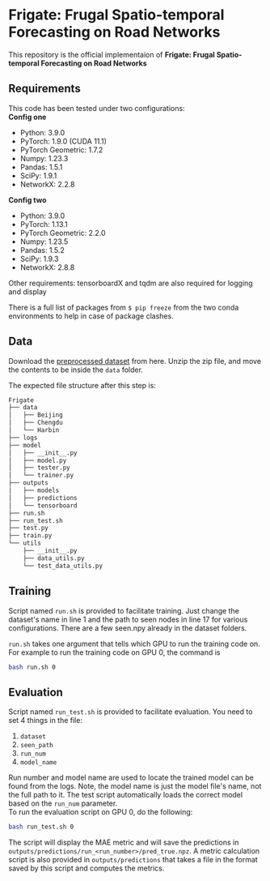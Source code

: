 # Frigate: Frugal Spatio-temporal Forecasting on Road Networks
This repository is the official implementaion of **Frigate: Frugal Spatio-temporal Forecasting on Road Networks**

## Requirements
This code has been tested under two configurations:  
**Config one**
- Python: 3.9.0
- PyTorch: 1.9.0 (CUDA 11.1)
- PyTorch Geometric: 1.7.2
- Numpy: 1.23.3
- Pandas: 1.5.1
- SciPy: 1.9.1
- NetworkX: 2.2.8

**Config two**
- Python: 3.9.0
- PyTorch: 1.13.1
- PyTorch Geometric: 2.2.0
- Numpy: 1.23.5
- Pandas: 1.5.2
- SciPy: 1.9.3
- NetworkX: 2.8.8

Other requirements: tensorboardX and tqdm are also required for logging and display

There is a full list of packages from ```$ pip freeze``` from the two conda environments to help in case of package clashes.

## Data
Download the [preprocessed dataset](https://drive.google.com/file/d/1l715iYVktwi8WFs_eOAvoVWS2pPzYiDJ/view?usp=share_link)
from here. Unzip the zip file, and move the contents to be inside the ```data``` folder.

The expected file structure after this step is:
```bash
Frigate
├── data
│   ├── Beijing
│   ├── Chengdu
│   └── Harbin
├── logs
├── model
│   ├── __init__.py
│   ├── model.py
│   ├── tester.py
│   └── trainer.py
├── outputs
│   ├── models
│   ├── predictions
│   └── tensorboard
├── run.sh
├── run_test.sh
├── test.py
├── train.py
└── utils
    ├── __init__.py
    ├── data_utils.py
    └── test_data_utils.py
```

## Training
Script named ```run.sh``` is  provided to facilitate training. Just change the dataset's name in line 1 and
the path to seen nodes in line 17 for various configurations. There are a few seen.npy already in the dataset folders.

```run.sh``` takes one argument that tells which GPU to run the training code on. For example to run the training code on GPU 0,
the command is

```bash
bash run.sh 0
```

## Evaluation
Script named ```run_test.sh``` is provided to facilitate evaluation. You need to set 4 things in the file:
1. ```dataset```
2. ```seen_path```
3. ```run_num```
4. ```model_name```

Run number and model name are used to locate the trained model can be found from the logs. Note, the model name
is just the model file's name, not the full path to it. The test script automatically loads the correct model based
on the ```run_num``` parameter.  
To run the evaluation script on GPU 0, do the following:

```bash
bash run_test.sh 0
```

The script will display the MAE metric and will save the predictions in ```outputs/predictions/run_<run_number>/pred_true.npz```.
A metric calculation script is also provided in ```outputs/predictions``` that takes a file in the format saved by this script and
computes the metrics.
